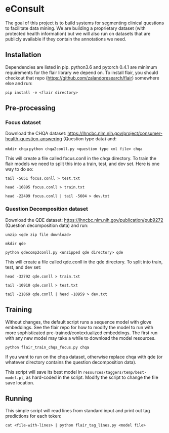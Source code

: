# eConsult
The goal of this project is to build systems for segmenting clinical questions to facilitate data mining.
We are building a proprietary dataset (with protected health information) but we will also run on datasets that are publicly available if they contain the annotations we need.

## Installation
Dependencies are listed in pip. python3.6 and pytorch 0.4.1 are minimum requirements for the flair library we depend on. To install flair, you should checkout that repo (https://github.com/zalandoresearch/flair) somewhere else and run:

```pip install -e <flair directory>```

## Pre-processing
### Focus dataset
Download the CHQA dataset: https://lhncbc.nlm.nih.gov/project/consumer-health-question-answering (Question type data) and:

```mkdir chqa```
```python chqa2conll.py <question type xml file> chqa```

This will create a file called focus.conll in the chqa directory. To train the flair models we need to split this into a train, test, and dev set. Here is one way to do so:

```tail -5651 focus.conll > test.txt```

```head -16895 focus.conll > train.txt ```

```head -22499 focus.conll | tail -5604 > dev.txt```

### Question Decomposition dataset
Download the QDE dataset: https://lhncbc.nlm.nih.gov/publication/pub9272 (Question decomposition data) and run:

```unzip <qde zip file download>```

```mkdir qde```

```python qdecomp2conll.py <unzipped qde directory> qde```

This will create a file called qde.conll in the qde directory. To split into train, test, and dev set:

```head -32792 qde.conll > train.txt```

```tail -10910 qde.conll > test.txt```

```tail -21869 qde.conll | head -10959 > dev.txt```

## Training
Without changes, the default script runs a sequence model with glove embeddings. See the flair repo for how to modify the model to run with more sophisticated pre-trained/contextualized embeddings. The first run with any new model may take a while to download the model resources.

```python flair_train_chqa_focus.py chqa```

If you want to run on the chqa dataset, otherwise replace chqa with qde (or whatever directory contains the question decomposition data). 

This script will save its best model in ```resources/taggers/temp/best-model.pt```, as hard-coded in the script. Modify the script to change the file save location.

## Running
This simple script will read lines from standard input and print out tag predictions for each token:

```cat <file-with-lines> | python flair_tag_lines.py <model file>```

